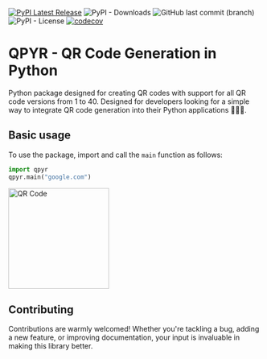 [![PyPI Latest Release](https://img.shields.io/pypi/v/qpyr)](https://pypi.org/project/qpyr/)
![PyPI - Downloads](https://img.shields.io/pypi/dm/qpyr)
![GitHub last commit (branch)](https://img.shields.io/github/last-commit/sabih-h/qpyr/master)
![PyPI - License](https://img.shields.io/pypi/l/qpyr)
[![codecov](https://codecov.io/gh/sabih-h/qpyr/graph/badge.svg?token=YLOSBSXWJJ)](https://codecov.io/gh/sabih-h/qpyr)


# QPYR - QR Code Generation in Python
Python package designed for creating QR codes with support for all QR code versions from 1 to 40. Designed for developers looking for a simple way to integrate QR code generation into their Python applications 🚀🚀🚀.


## Basic usage
To use the package, import and call the `main` function as follows:

```python
import qpyr
qpyr.main("google.com")
```
<img src="https://raw.githubusercontent.com/sabih-h/qpyr/cbeb109d266dea0e1052ab5fa720c4a2edbf1983/docs/static/qrcode-example.png" alt="QR Code" width="200" height="200"/>


## Contributing
Contributions are warmly welcomed! Whether you're tackling a bug, adding a new feature, or improving documentation, your input is invaluable in making this library better.
